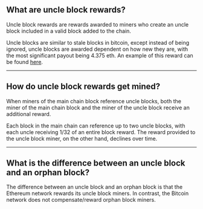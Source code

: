 What are uncle block rewards?
-----------------------------

Uncle block rewards are rewards awarded to miners who create an uncle block included in a valid block added to the chain.

Uncle blocks are similar to stale blocks in bitcoin, except instead of being ignored, uncle blocks are awarded dependent on how new they are, with the most significant payout being 4.375 eth. An example of this reward can be found [here](https://etherscan.io/block/1378035).

* * * *

How do uncle block rewards get mined?
-------------------------------------

When miners of the main chain block reference uncle blocks, both the miner of the main chain block and the miner of the uncle block receive an additional reward.

Each block in the main chain can reference up to two uncle blocks, with each uncle receiving 1/32 of an entire block reward. The reward provided to the uncle block miner, on the other hand, declines over time.

* * * *

What is the difference between an uncle block and an orphan block?
------------------------------------------------------------------

The difference between an uncle block and an orphan block is that the Ethereum network rewards its uncle block miners. In contrast, the Bitcoin network does not compensate/reward orphan block miners.